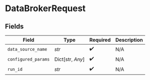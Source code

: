 # DataBrokerRequest


## Fields

| Field               | Type                | Required            | Description         |
| ------------------- | ------------------- | ------------------- | ------------------- |
| `data_source_name`  | *str*               | :heavy_check_mark:  | N/A                 |
| `configured_params` | Dict[str, *Any*]    | :heavy_check_mark:  | N/A                 |
| `run_id`            | *str*               | :heavy_check_mark:  | N/A                 |